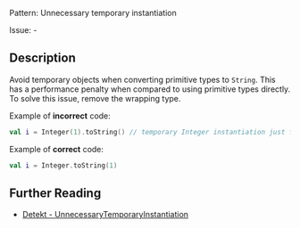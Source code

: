 Pattern: Unnecessary temporary instantiation

Issue: -

## Description

Avoid temporary objects when converting primitive types to `String`. This has a performance penalty when compared to using primitive types directly. To solve this issue, remove the wrapping type.

Example of **incorrect** code:

```kotlin
val i = Integer(1).toString() // temporary Integer instantiation just for the conversion
```

Example of **correct** code:

```kotlin
val i = Integer.toString(1)
```

## Further Reading

* [Detekt - UnnecessaryTemporaryInstantiation](https://detekt.github.io/detekt/performance.html#unnecessarytemporaryinstantiation)